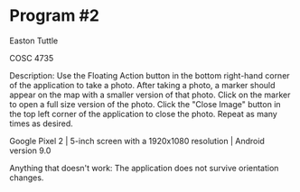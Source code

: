 # Program #2
Easton Tuttle

COSC 4735

Description: Use the Floating Action button in the bottom right-hand corner of the application to take a photo.
After taking a photo, a marker should appear on the map with a smaller version of that photo. Click on the marker
to open a full size version of the photo. Click the "Close Image" button in the top left corner of the application
to close the photo. Repeat as many times as desired.

Google Pixel 2 | 5-inch screen with a 1920x1080 resolution | Android version 9.0

Anything that doesn't work: The application does not survive orientation changes.
